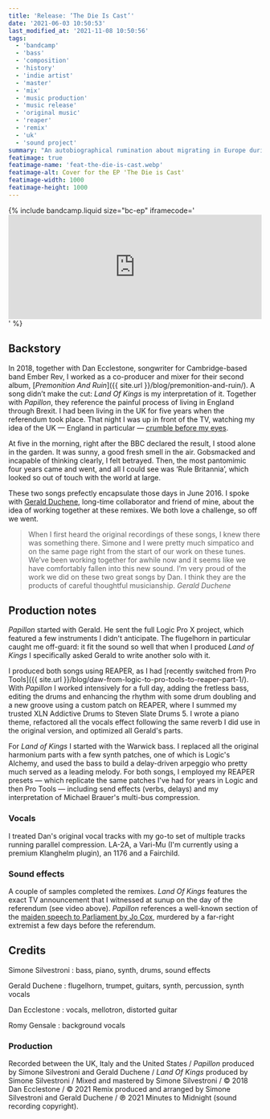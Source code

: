 ```yaml
---
title: 'Release: ‘The Die Is Cast’'
date: '2021-06-03 10:50:53'
last_modified_at: '2021-11-08 10:50:56'
tags:
  - 'bandcamp'
  - 'bass'
  - 'composition'
  - 'history'
  - 'indie artist'
  - 'master'
  - 'mix'
  - 'music production'
  - 'music release'
  - 'original music'
  - 'reaper'
  - 'remix'
  - 'uk'
  - 'sound project'
summary: "An autobiographical rumination about migrating in Europe during a time of populism. Remixing Ember Rev in collaboration with Antiquity."
featimage: true
featimage-name: 'feat-the-die-is-cast.webp'
featimage-alt: Cover for the EP 'The Die is Cast'
featimage-width: 1000
featimage-height: 1000
---
```

{% include bandcamp.liquid size="bc-ep" iframecode='<iframe style="border: 0; width: 100%; height: 208px;" src="https://bandcamp.com/EmbeddedPlayer/album=367059768/size=large/bgcol=ffffff/linkcol=333333/artwork=small/transparent=true/"><a href="https://minutestomidnight.bandcamp.com/album/the-die-is-cast-ep">The Die Is Cast (EP) by Minutes to Midnight + Antiquity</a></iframe>' %}

## Backstory

In 2018, together with Dan Ecclestone, songwriter for Cambridge-based band Ember Rev, I worked as a co-producer and mixer for their second album, [*Premonition And Ruin*]({{ site.url }}/blog/premonition-and-ruin/). A song didn’t make the cut: *Land Of Kings* is my interpretation of it. Together with *Papillon*, they reference the painful process of living in England through Brexit. I had been living in the UK for five years when the referendum took place. That night I was up in front of the TV, watching my idea of the UK — England in particular — [crumble before my eyes](https://youtu.be/SAn9Dw_srPA).

At five in the morning, right after the BBC declared the result, I stood alone in the garden. It was sunny, a good fresh smell in the air. Gobsmacked and incapable of thinking clearly, I felt betrayed. Then, the most pantomimic four years came and went, and all I could see was ‘Rule Britannia’, which looked so out of touch with the world at large.

These two songs prefectly encapsulate those days in June 2016. I spoke with [Gerald Duchene](https://antiquity-music.com/), long-time collaborator and friend of mine, about the idea of working together at these remixes. We both love a challenge, so off we went.

> When I first heard the original recordings of these songs, I knew there was something there. Simone and I were pretty much simpatico and on the same page right from the start of our work on these tunes. We’ve been working together for awhile now and it seems like we have comfortably fallen into this new sound. I’m very proud of the work we did on these two great songs by Dan. I think they are the products of careful thoughtful musicianship.
> <cite>Gerald Duchene</cite>

## Production notes

_Papillon_ started with Gerald. He sent the full Logic Pro X project, which featured a few instruments I didn't anticipate. The flugelhorn in particular caught me off-guard: it fit the sound so well that when I produced _Land of Kings_ I specifically asked Gerald to write another solo with it.

I produced both songs using REAPER, as I had [recently switched from Pro Tools]({{ site.url }}/blog/daw-from-logic-to-pro-tools-to-reaper-part-1/). With _Papillon_ I worked intensively for a full day, adding the fretless bass, editing the drums and enhancing the rhythm with some drum doubling and a new groove using a custom patch on REAPER, where I summed my trusted XLN Addictive Drums to Steven Slate Drums 5. I wrote a piano theme, refactored all the vocals effect following the same reverb I did use in the original version, and optimized all Gerald's parts.

For _Land of Kings_ I started with the Warwick bass. I replaced all the original harmonium parts with a few synth patches, one of which is Logic's Alchemy, and used the bass to build a delay-driven arpeggio who pretty much served as a leading melody. For both songs, I employed my REAPER presets — which replicate the same patches I've had for years in Logic and then Pro Tools — including send effects (verbs, delays) and my interpretation of Michael Brauer's multi-bus compression.

### Vocals

I treated Dan's original vocal tracks with my go-to set of multiple tracks running parallel compression. LA-2A, a Vari-Mu (I'm currently using a premium Klanghelm plugin), an 1176 and a Fairchild.

### Sound effects

A couple of samples completed the remixes. _Land Of Kings_ features the exact TV announcement that I witnessed at sunup on the day of the referendum (see video above). _Papillon_ references a well-known section of the [maiden speech to Parliament by Jo Cox](https://www.youtube.com/watch?v=u3OQRnJ1zrQ), murdered by a far-right extremist a few days before the referendum.

## Credits

Simone Silvestroni
: bass, piano, synth, drums, sound effects

Gerald Duchene
: flugelhorn, trumpet, guitars, synth, percussion, synth vocals

Dan Ecclestone
: vocals, mellotron, distorted guitar

Romy Gensale
: background vocals

### Production

Recorded between the UK, Italy and the United States / _Papillon_ produced by Simone Silvestroni and Gerald Duchene / _Land Of Kings_ produced by Simone Silvestroni / Mixed and mastered by Simone Silvestroni / &copy; 2018 Dan Ecclestone / &copy; 2021 Remix produced and arranged by Simone Silvestroni and Gerald Duchene / ℗ 2021 Minutes to Midnight (sound recording copyright).